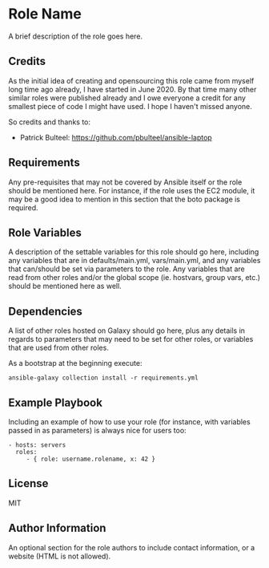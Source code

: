 Role Name
=========

A brief description of the role goes here.

Credits
-------

As the initial idea of creating and opensourcing this role came from myself long time ago already, I have started in June 2020.
By that time many other similar roles were published already and I owe everyone a credit for any smallest piece of code I might have used.
I hope I haven't missed anyone.

So credits and thanks to:
* Patrick Bulteel: https://github.com/pbulteel/ansible-laptop


Requirements
------------

Any pre-requisites that may not be covered by Ansible itself or the role should be mentioned here. For instance, if the role uses the EC2 module, it may be a good idea to mention in this section that the boto package is required.

Role Variables
--------------

A description of the settable variables for this role should go here, including any variables that are in defaults/main.yml, vars/main.yml, and any variables that can/should be set via parameters to the role. Any variables that are read from other roles and/or the global scope (ie. hostvars, group vars, etc.) should be mentioned here as well.

Dependencies
------------

A list of other roles hosted on Galaxy should go here, plus any details in regards to parameters that may need to be set for other roles, or variables that are used from other roles.

As a bootstrap at the beginning execute:

```ansible-galaxy collection install -r requirements.yml```

Example Playbook
----------------

Including an example of how to use your role (for instance, with variables passed in as parameters) is always nice for users too:

    - hosts: servers
      roles:
         - { role: username.rolename, x: 42 }

License
-------

MIT

Author Information
------------------

An optional section for the role authors to include contact information, or a website (HTML is not allowed).

